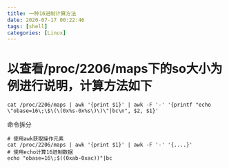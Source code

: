 ```yaml
---
title: 一种16进制计算方法
date: 2020-07-17 00:22:46
tags: [shell]
categories: [Linux]
---
```

# 以查看/proc/2206/maps下的so大小为例进行说明，计算方法如下
```
cat /proc/2206/maps | awk '{print $1}' | awk -F '-' '{printf "echo \"obase=16\;\$\(\(0x%s-0x%s\)\)\"|bc\n", $2, $1}'
```
命令拆分
<!--more-->

```
# 使用awk获取操作元素
cat /proc/2206/maps | awk '{print $1}' | awk -F '-' '{....}'
# 使用echo计算16进制数据
echo "obase=16\;$((0xab-0xac))"|bc
```

